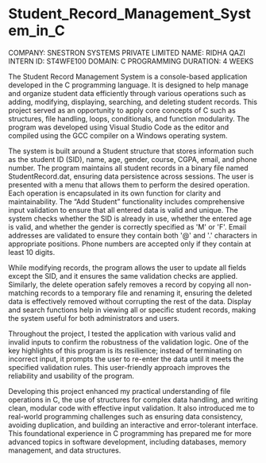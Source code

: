 # Student_Record_Management_System_in_C

COMPANY: SNESTRON SYSTEMS PRIVATE LIMITED
NAME: RIDHA QAZI
INTERN ID: ST4WFE100
DOMAIN: C PROGRAMMING
DURATION: 4 WEEKS

The Student Record Management System is a console-based application developed in the C programming language. It is designed to help manage and organize student data efficiently through various operations such as adding, modifying, displaying, searching, and deleting student records. This project served as an opportunity to apply core concepts of C such as structures, file handling, loops, conditionals, and function modularity. The program was developed using Visual Studio Code as the editor and compiled using the GCC compiler on a Windows operating system.

The system is built around a Student structure that stores information such as the student ID (SID), name, age, gender, course, CGPA, email, and phone number. The program maintains all student records in a binary file named StudentRecord.dat, ensuring data persistence across sessions. The user is presented with a menu that allows them to perform the desired operation. Each operation is encapsulated in its own function for clarity and maintainability. The “Add Student” functionality includes comprehensive input validation to ensure that all entered data is valid and unique. The system checks whether the SID is already in use, whether the entered age is valid, and whether the gender is correctly specified as 'M' or 'F'. Email addresses are validated to ensure they contain both '@' and '.' characters in appropriate positions. Phone numbers are accepted only if they contain at least 10 digits.

While modifying records, the program allows the user to update all fields except the SID, and it ensures the same validation checks are applied. Similarly, the delete operation safely removes a record by copying all non-matching records to a temporary file and renaming it, ensuring the deleted data is effectively removed without corrupting the rest of the data. Display and search functions help in viewing all or specific student records, making the system useful for both administrators and users.

Throughout the project, I tested the application with various valid and invalid inputs to confirm the robustness of the validation logic. One of the key highlights of this program is its resilience; instead of terminating on incorrect input, it prompts the user to re-enter the data until it meets the specified validation rules. This user-friendly approach improves the reliability and usability of the program.

Developing this project enhanced my practical understanding of file operations in C, the use of structures for complex data handling, and writing clean, modular code with effective input validation. It also introduced me to real-world programming challenges such as ensuring data consistency, avoiding duplication, and building an interactive and error-tolerant interface. This foundational experience in C programming has prepared me for more advanced topics in software development, including databases, memory management, and data structures.

